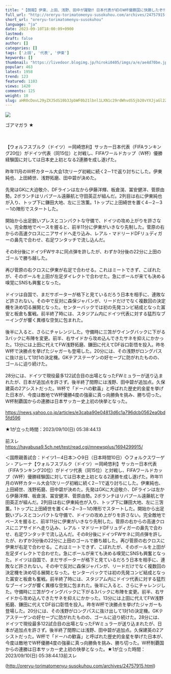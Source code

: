 ```yaml
---
title: "【朗報】伊東、上田、浅野、田中が躍動‼ 日本代表が初のW杯優勝国に快勝したぞ‼ : オレ流取りまとめニュース速報"
full_url: "http://oreryu-torimatomenyu-susokuhou.com/archives/24757915.html"
short_url: "oreryu-torimatomenyu-susokuhou"
language: "ja"
date: 2023-09-10T18:00:09+0900
lastmod: 
draft: false
author: []
categories: []
tags: ['上田', '代表', '伊東']
keywords: []
thumbnail: "https://livedoor.blogimg.jp/hiroki0405/imgs/a/e/ae4d70be.jpg"
popular: 463
latest: 1958
trend: 123
featured: 1103
views: 1420
comments: 125
weight: 10
slug: aHR0cDovL29yZXJ5dS10b3JpbWF0b21lbnl1LXN1c29rdWhvdS5jb20vYXJjaGl2ZXMvMjQ3NTc5MTUuaHRtbA==
---
```


![](https://livedoor.blogimg.jp/hiroki0405/imgs/a/e/ae4d70be.jpg)

<div><p>ゴアマガラ ★ </p><br> <br> 【ウォルフスブルク（ドイツ）＝岡崎悠利】サッカー日本代表（FIFAランキング20位）がドイツ代表（同15位）と対戦し、FIFAワールドカップ（W杯）優勝経験国に対しては日本史上初となる2連勝を成し遂げた。 <br> <br> 昨年11月のW杯カタール大会1次リーグ初戦に続く2－1で返り討ちにした。伊東純也、上田綺世、浅野拓磨、田中碧が決めた。 <br> <br> 先発はGKに大迫敬介、DFラインは左から伊藤洋輝、板倉滉、冨安健洋、菅原由勢。2ボランチはリバプール遠藤航と守田英正が組んだ。2列目は右に伊東純也が入り、トップ下に鎌田大地、左に三笘薫。1トップに上田綺世を置く4－2－3－1の陣形でスタートした。 <br> <br> 開始から出足鋭いプレスとコンパクトな守備で、ドイツの攻め上がりを許さない。完全敵地でペースを握ると、前半11分に伊東がいきなり先制した。菅原の右からの高速クロスにニアサイドへ走り込み、レアル・マドリードDFリュディガーの鼻先で合わせ、右足ワンタッチで流し込んだ。 <br> <br> その8分後にドイツFWサネに同点弾を許したが、わずか3分後の22分に上田のゴールで勝ち越した。 <br> <br> 再び菅原の右クロスに伊東が右足で合わせる。これはミートできず、こぼれたが、そのボールを上田が左足ダイレクトで合わせた。急にボールが来ても決める嗅覚にSNSも興奮となった。 <br> <br> ドイツは自国で、まだサポーターが格下と見ているだろう日本を相手に、連敗など許されない。その中で反対に森保ジャパンが、リードだけでなく複数回の決定機を決め切る展開となった。センターバックでは初の先発コンビ結成となった冨安と板倉も奮戦。前半終了時には、スタジアム内にドイツ代表に対する猛烈なブーイングが響く異様な空気に包まれた。 <br> <br> 後半に入ると、さらにチャレンジした。守備時に三笘がウイングバックに下がる3バックに布陣を変更。前半、右サイドから攻め込んできたサネを抑えにかかった。13分には上田に代えてFW浅野拓磨、鎌田に代えてDF谷口彰悟を投入。昨冬W杯で決勝点を挙げたジャガーも登場した。20分には、その浅野がロングパスに抜け出して1対1の決定機。GKテアステーゲンの好セーブに防がれたものの、ゴールに迫り続けた。 <br> <br> 28分には、ドイツで現役最多122試合目の出場となったFWミュラーが送り込まれたが、日本が追加点を許さず。後半終了間際には浅野、田中碧が追加点。久保建英の2アシストだった。W杯で「ドーハの歓喜」と呼ばれた歴史的金星を挙げた日本が、今度は敵地でW杯優勝4度の強豪に真っ向勝負を挑み、勝ち切った。W杯制覇国からの連勝は日本サッカー史上初の快挙となった。 <br> <br> <a target='_blank' href='https://news.yahoo.co.jp/articles/e3caba90e04813d6c1a796dcb0562ea0bd5fd596'>https://news.yahoo.co.jp/articles/e3caba90e04813d6c1a796dcb0562ea0bd5fd596</a> <br> <br> ★1が立った時間：2023/09/10(日) 05:38:44.13 <br> <br> 前スレ <br> <a target='_blank' href='https://hayabusa9.5ch.net/test/read.cgi/mnewsplus/1694299915/'>https://hayabusa9.5ch.net/test/read.cgi/mnewsplus/1694299915/</a> <p>＜国際親善試合：ドイツ1－4日本＞◇9日（日本時間10日）◇フォルクスワーゲン・アレーナ【ウォルフスブルク（ドイツ）＝岡崎悠利】サッカー日本代表（FIFAランキング20位）がドイツ代表（同15位）と対戦し、FIFAワールドカップ（W杯）優勝経験国に対しては日本史上初となる2連勝を成し遂げた。昨年11月のW杯カタール大会1次リーグ初戦に続く2－1で返り討ちにした。伊東純也、上田綺世、浅野拓磨、田中碧が決めた。先発はGKに大迫敬介、DFラインは左から伊藤洋輝、板倉滉、冨安健洋、菅原由勢。2ボランチはリバプール遠藤航と守田英正が組んだ。2列目は右に伊東純也が入り、トップ下に鎌田大地、左に三笘薫。1トップに上田綺世を置く4－2－3－1の陣形でスタートした。開始から出足鋭いプレスとコンパクトな守備で、ドイツの攻め上がりを許さない。完全敵地でペースを握ると、前半11分に伊東がいきなり先制した。菅原の右からの高速クロスにニアサイドへ走り込み、レアル・マドリードDFリュディガーの鼻先で合わせ、右足ワンタッチで流し込んだ。その8分後にドイツFWサネに同点弾を許したが、わずか3分後の22分に上田のゴールで勝ち越した。再び菅原の右クロスに伊東が右足で合わせる。これはミートできず、こぼれたが、そのボールを上田が左足ダイレクトで合わせた。急にボールが来ても決める嗅覚にSNSも興奮となった。ドイツは自国で、まだサポーターが格下と見ているだろう日本を相手に、連敗など許されない。その中で反対に森保ジャパンが、リードだけでなく複数回の決定機を決め切る展開となった。センターバックでは初の先発コンビ結成となった冨安と板倉も奮戦。前半終了時には、スタジアム内にドイツ代表に対する猛烈なブーイングが響く異様な空気に包まれた。後半に入ると、さらにチャレンジした。守備時に三笘がウイングバックに下がる3バックに布陣を変更。前半、右サイドから攻め込んできたサネを抑えにかかった。13分には上田に代えてFW浅野拓磨、鎌田に代えてDF谷口彰悟を投入。昨冬W杯で決勝点を挙げたジャガーも登場した。20分には、その浅野がロングパスに抜け出して1対1の決定機。GKテアステーゲンの好セーブに防がれたものの、ゴールに迫り続けた。28分には、ドイツで現役最多122試合目の出場となったFWミュラーが送り込まれたが、日本が追加点を許さず。後半終了間際には浅野、田中碧が追加点。久保建英の2アシストだった。W杯で「ドーハの歓喜」と呼ばれた歴史的金星を挙げた日本が、今度は敵地でW杯優勝4度の強豪に真っ向勝負を挑み、勝ち切った。W杯制覇国からの連勝は日本サッカー史上初の快挙となった。★1が立った時間：2023/09/10(日) 05:38:44.13前スレ</p></div>

(http://oreryu-torimatomenyu-susokuhou.com/archives/24757915.html)

